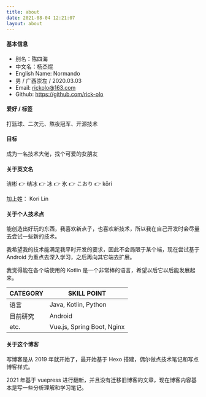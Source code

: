 ```yaml
---
title: about
date: 2021-08-04 12:21:07
layout: about
---
```




#### 基本信息
- 别名：陈四海
- 中文名：杨杰焜
- English Name: Normando
- 男 / 广西崇左 / 2020.03.03
- Email: rickolo@163.com
- Github: https://github.com/rick-olo

#### 爱好 / 标签

打篮球、二次元、熬夜冠军、开源技术

#### 目标

成为一名技术大佬，找个可爱的女朋友

#### 关于英文名

洁彬 👉 结冰 👉 冰 👉 氷 👉 こおり 👉 kōri

加上姓： Kori Lin

#### 关于个人技术点

能创造出好玩的东西，我喜欢新点子，也喜欢新技术，所以我在自己开发时会尽量去尝试一些新的技术。

我希望我的技术能满足我平时开发的要求，因此不会局限于某个端，现在尝试基于 Android 为重点去深入学习，之后再向其它端去扩展。

我觉得能在各个端使用的 Kotlin 是一个非常棒的语言，希望以后它以后能发展起来。

| CATEGORY | SKILL POINT |
| --- | --- |
| 语言 | Java, Kotlin, Python |
| 目前研究 | Android |
| etc. | Vue.js, Spring Boot, Nginx |

#### 关于这个博客

写博客是从 2019 年就开始了，最开始基于 Hexo 搭建，偶尔做点技术笔记和写点博客样式。

2021 年基于 vuepress 进行翻新，并且没有迁移旧博客的文章，现在博客内容基本是写一些分析理解和学习笔记。